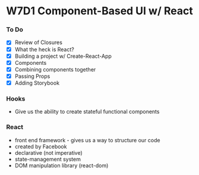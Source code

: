 # W7D1 Component-Based UI w/ React

### To Do
- [x] Review of Closures
- [x] What the heck is React?
- [x] Building a project w/ Create-React-App
- [x] Components
- [x] Combining components together
- [x] Passing Props
- [x] Adding Storybook

### Hooks
- Give us the ability to create stateful functional components

### React
- front end framework - gives us a way to structure our code
- created by Facebook
- declarative (not imperative)
- state-management system
- DOM manipulation library (react-dom)










## 
